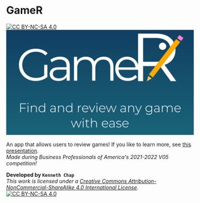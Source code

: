 # GameR
[![CC BY-NC-SA 4.0][cc-by-nc-sa-shield]][cc-by-nc-sa]
![GameR Image Header](gamer-header.png)

An app that allows users to review games! If you like to learn more, see [this presentation](https://docs.google.com/presentation/d/1v3UnP9MN6xzV4c2eCs-qTRgoaSJCbGjj_8fN5xK2zLE/edit#slide=id.g17aebad1d28_0_0).<br/>*Made during Business Professionals of America's 2021-2022 V05 competition!*

**Developed by `Kenneth Chap`**<br />
*This work is licensed under a
[Creative Commons Attribution-NonCommercial-ShareAlike 4.0 International License][cc-by-nc-sa].*
<br />
[![CC BY-NC-SA 4.0][cc-by-nc-sa-image]][cc-by-nc-sa]

[cc-by-nc-sa]: http://creativecommons.org/licenses/by-nc-sa/4.0/
[cc-by-nc-sa-image]: https://licensebuttons.net/l/by-nc-sa/4.0/88x31.png
[cc-by-nc-sa-shield]: https://img.shields.io/badge/License-CC%20BY--NC--SA%204.0-lightgrey.svg
